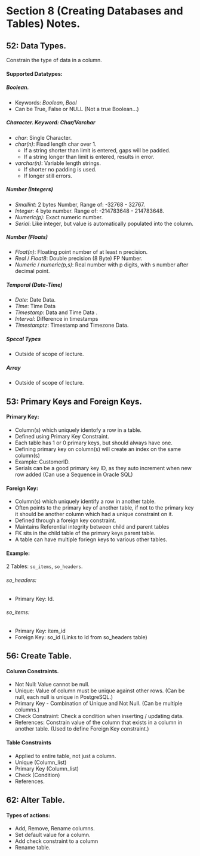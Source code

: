 # Section 8 (Creating Databases and Tables) Notes. 

## 52: Data Types.

Constrain the type of data in a column. 

#### Supported Datatypes: 
##### Boolean. 
* Keywords: *Boolean*, *Bool* 
* Can be True, False or NULL (Not a true Boolean...)

##### Character. Keyword: Char/Varchar
* *char*: Single Character. 
* *char(n)*: Fixed length char over 1. 
  * If a string shorter than limit is entered, gaps will be padded. 
  * If a string longer than limit is entered, results in error. 
* *varchar(n)*: Variable length strings.   
  * If shorter no padding is used. 
  * If longer still errors. 

##### Number (Integers) 
* *Smallint*: 2 bytes Number, Range of: -32768 - 32767.
* *Integer*: 4 byte number. Range of: -214783648 - 214783648.
* *Numeric(p)*: Exact numeric number. 
* *Serial*: Like integer, but value is automatically populated into the column.

##### Number (Floats) 
* *Float(n)*: Floating point number of at least n precision. 
* *Real* / *Float8*: Double precision (8 Byte) FP Number. 
* *Numeric* / *numeric(p,s)*: Real number with p digits, with s number after decimal point. 

##### Temporal (Date-Time)
* *Date*: Date Data. 
* *Time*: Time Data
* *Timestamp*: Data and Time Data .
* *Interval*: Difference in timestamps
* *Timestamptz*: Timestamp and Timezone Data. 

##### Specal Types
* Outside of scope of lecture. 

##### Array
* Outside of scope of lecture. 

## 53: Primary Keys and Foreign Keys. 

#### Primary Key: 
* Column(s) which uniquely identofy a row in a table. 
* Defined using Primary Key Constraint. 
* Each table has 1 or 0 primary keys, but should always have one. 
* Defining primary key on column(s) will create an index on the same column(s) 
* Example: CustomerID. 
* Serials can be a good primary key ID, as they auto increment when new row added (Can use a Sequence in Oracle SQL)

#### Foreign Key: 
* Column(s) which uniquely identify a row in another table. 
* Often points to the primary key of another table, if not to the primary key it should be another column which had a unique constraint on it. 
* Defined through a foreign key constraint. 
* Maintains Referential integrity between child and parent tables
* FK sits in the child table of the primary keys parent table. 
* A table can have multiple foriegn keys to various other tables. 

#### Example: 
2 Tables: <code>so_items</code>, <code>so_headers</code>. 
###### so_headers: 
* Primary Key: Id. 
###### so_items: 
* Primary Key: item_id 
* Foreign Key: so_id (Links to Id from so_headers table) 

## 56: Create Table. 

#### Column Constraints. 
* Not Null: Value cannot be null. 
* Unique: Value of column must be unique against other rows. (Can be null, each null is unique in PostgreSQL.)
* Primary Key - Combination of Unique and Not Null. (Can be multiple columns.)
* Check Constraint: Check a condition when inserting / updating data. 
* References: Constrain value of the column that exists in a column in another table. (Used to define Foreign Key constraint.)

#### Table Constraints 
* Applied to entire table, not just a column. 
* Unique (Column_list)
* Primary Key (Column_list) 
* Check (Condition)
* References.

## 62: Alter Table.

#### Types of actions: 
* Add, Remove, Rename columns. 
* Set default value for a column. 
* Add check constraint to a column 
* Rename table. 

